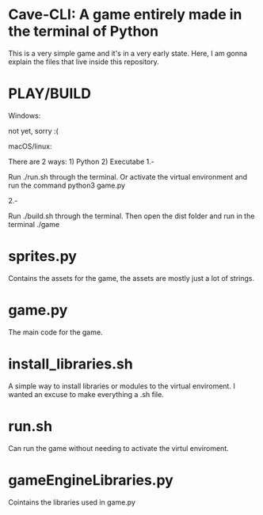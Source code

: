 # Cave-CLI: A game entirely made in the terminal of Python

This is a very simple game and it's in a very early state.
Here, I am gonna explain the files that live inside this repository.

# PLAY/BUILD

Windows:

not yet, sorry :(

macOS/linux:

There are 2 ways: 1) Python 2) Executabe
1.-

Run ./run.sh through the terminal.
Or activate the virtual environment and run the command python3 game.py

2.-

Run ./build.sh through the terminal. Then open the dist folder and
run in the terminal ./game

# sprites.py

Contains the assets for the game, the assets are mostly just a lot
of strings.

# game.py

The main code for the game.

# install_libraries.sh

A simple way to install libraries or modules to the virtual enviroment. I wanted an excuse to make everything a .sh file.

# run.sh

Can run the game without needing to activate the virtul enviroment.

# gameEngineLibraries.py

Cointains the libraries used in game.py
